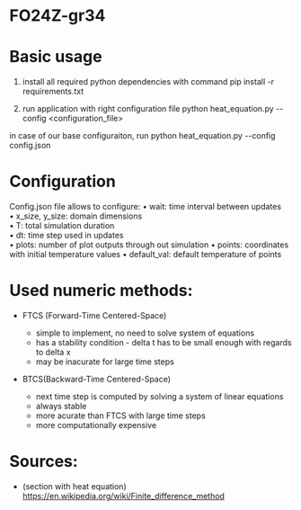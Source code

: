 # FO24Z-gr34

# Basic usage
1. install all required python dependencies with command
pip install -r requirements.txt

2. run application with right configuration file
python heat_equation.py --config <configuration_file>

in case of our base configuraiton, run
python heat_equation.py --config config.json

# Configuration
Config.json file allows to configure:
• wait: time interval between updates  
• x_size, y_size: domain dimensions  
• T: total simulation duration  
• dt: time step used in updates  
• plots: number of plot outputs through out simulation
• points: coordinates with initial temperature values 
• default_val: default temperature of points

# Used numeric methods:
- FTCS (Forward-Time Centered-Space)
    - simple to implement, no need to solve system of equations
    - has a stability condition - delta t has to be small enough with regards to delta x
    - may be inacurate for large time steps

- BTCS(Backward-Time Centered-Space)
    - next time step is computed by solving a system of linear equations
    - always stable
    - more acurate than FTCS with large time steps
    - more computationally expensive

# Sources:
- (section with heat equation) https://en.wikipedia.org/wiki/Finite_difference_method